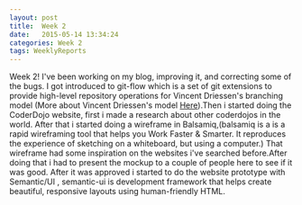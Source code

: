 ```yaml
---
layout: post
title:  Week 2
date:   2015-05-14 13:34:24
categories: Week 2 
tags: WeeklyReports
---
```

Week 2! I've been working on my blog, improving it, and correcting some of the bugs. I got introduced to git-flow which is a set of git extensions to provide high-level repository operations for Vincent Driessen's branching model (More about Vincent Driessen's model [Here][Link_branchmodel]).Then i started doing the CoderDojo website, first i made a research about other coderdojos in the world. After that i started doing a wireframe in Balsamiq,(balsamiq is a is a rapid wireframing tool that helps you Work Faster & Smarter. It reproduces the experience of sketching on a whiteboard, but using a computer.) That wireframe had some inspiration on the websites i've searched before.After doing that i had to present the mockup to a couple of people here to see if it was good. After it was approved i started to do the website prototype with Semantic/UI , semantic-ui is development framework that helps create beautiful, responsive layouts using human-friendly HTML.




[Link_branchmodel]: http://nvie.com/posts/a-successful-git-branching-model/